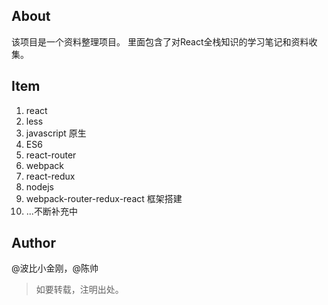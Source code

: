 ## About

该项目是一个资料整理项目。
里面包含了对React全栈知识的学习笔记和资料收集。

## Item

1. react
2. less
3. javascript 原生
4. ES6
5. react-router
6. webpack
7. react-redux
8. nodejs
9. webpack-router-redux-react 框架搭建
10. ...不断补充中


## Author
@波比小金刚，@陈帅


> 如要转载，注明出处。